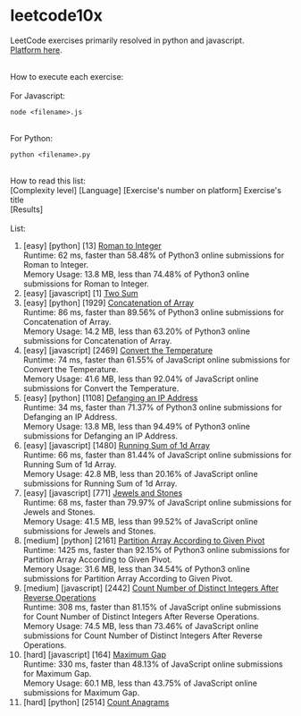 # leetcode10x

LeetCode exercises primarily resolved in python and javascript.
<br>[Platform here](https://leetcode.com/problemset/all/).

<br> How to execute each exercise:
<br>
<br> For Javascript:

```
node <filename>.js
```

<br> For Python:

```
python <filename>.py
```

<br>How to read this list:
<br>[Complexity level] [Language] [Exercise's number on platform] Exercise's title
<br> [Results]
<br><br>List:

1. [easy] [python] [13] [Roman to Integer](https://leetcode.com/problems/roman-to-integer/)
   <br> Runtime: 62 ms, faster than 58.48% of Python3 online submissions for Roman to Integer.
   <br> Memory Usage: 13.8 MB, less than 74.48% of Python3 online submissions for Roman to Integer.
2. [easy] [javascript] [1] [Two Sum](https://leetcode.com/problems/two-sum/)
3. [easy] [python] [1929] [Concatenation of Array](https://leetcode.com/problems/concatenation-of-array/)
   <br>Runtime: 86 ms, faster than 89.56% of Python3 online submissions for Concatenation of Array.
   <br>Memory Usage: 14.2 MB, less than 63.20% of Python3 online submissions for Concatenation of Array.
4. [easy] [javascript] [2469] [Convert the Temperature](https://leetcode.com/problems/convert-the-temperature/)
   <br>Runtime: 74 ms, faster than 61.55% of JavaScript online submissions for Convert the Temperature.
   <br>Memory Usage: 41.6 MB, less than 92.04% of JavaScript online submissions for Convert the Temperature.
5. [easy] [python] [1108] [Defanging an IP Address](https://leetcode.com/problems/defanging-an-ip-address/)
   <br>Runtime: 34 ms, faster than 71.37% of Python3 online submissions for Defanging an IP Address.
   <br>Memory Usage: 13.8 MB, less than 94.49% of Python3 online submissions for Defanging an IP Address.
6. [easy] [javascript] [1480] [Running Sum of 1d Array](https://leetcode.com/problems/running-sum-of-1d-array/)
   <br>Runtime: 66 ms, faster than 81.44% of JavaScript online submissions for Running Sum of 1d Array.
   <br>Memory Usage: 42.8 MB, less than 20.16% of JavaScript online submissions for Running Sum of 1d Array.
7. [easy] [javascript] [771] [Jewels and Stones](https://leetcode.com/problems/jewels-and-stones/)
   <br>Runtime: 68 ms, faster than 79.97% of JavaScript online submissions for Jewels and Stones.
   <br>Memory Usage: 41.5 MB, less than 99.52% of JavaScript online submissions for Jewels and Stones.
8. [medium] [python] [2161] [Partition Array According to Given Pivot](https://leetcode.com/problems/partition-array-according-to-given-pivot)
   <br>Runtime: 1425 ms, faster than 92.15% of Python3 online submissions for Partition Array According to Given Pivot.
   <br>Memory Usage: 31.6 MB, less than 34.54% of Python3 online submissions for Partition Array According to Given Pivot.
9. [medium] [javascript] [2442] [Count Number of Distinct Integers After Reverse Operations](https://leetcode.com/problems/count-number-of-distinct-integers-after-reverse-operations/)
   <br>Runtime: 308 ms, faster than 81.15% of JavaScript online submissions for Count Number of Distinct Integers After Reverse Operations.
   <br>Memory Usage: 74.5 MB, less than 73.46% of JavaScript online submissions for Count Number of Distinct Integers After Reverse Operations.
10. [hard] [javascript] [164] [Maximum Gap](https://leetcode.com/problems/maximum-gap/)
    <br>Runtime: 330 ms, faster than 48.13% of JavaScript online submissions for Maximum Gap.
    <br>Memory Usage: 60.1 MB, less than 43.75% of JavaScript online submissions for Maximum Gap.
11. [hard] [python] [2514] [Count Anagrams](https://leetcode.com/problems/count-anagrams/)
